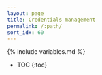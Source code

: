 ```yaml
---
layout: page
title: Credentials management
permalink: /:path/
sort_idx: 60
---
```


{% include variables.md %}

* TOC
{:toc}

